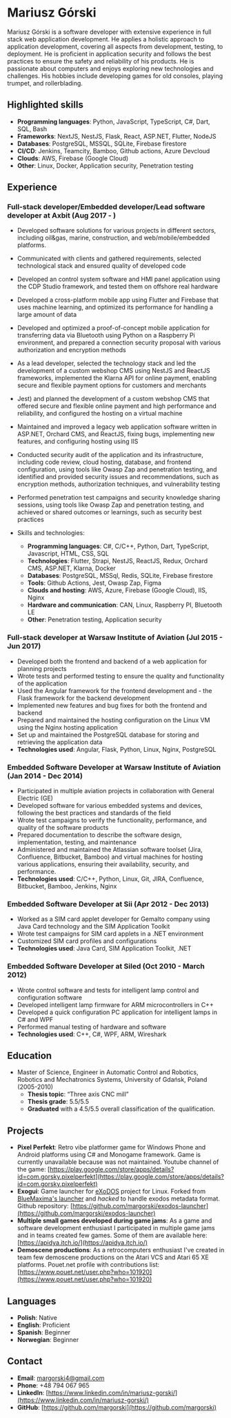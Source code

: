 # Mariusz Górski

Mariusz Górski is a software developer with extensive experience in full stack web application development. He applies a holistic approach to application development, covering all aspects from development, testing, to deployment. He is proficient in application security and follows the best practices to ensure the safety and reliability of his products. He is passionate about computers and enjoys exploring new technologies and challenges. His hobbies include developing games for old consoles, playing trumpet, and rollerblading.

## Highlighted skills

- **Programming languages**: Python, JavaScript, TypeScript, C#, Dart, SQL, Bash
- **Frameworks**: NextJS, NestJS, Flask, React, ASP.NET, Flutter, NodeJS
- **Databases**: PostgreSQL, MSSQL, SQLite, Firebase firestore
- **CI/CD**: Jenkins, Teamcity, Bamboo, Github actions, Azure Devcloud
- **Clouds**: AWS, Firebase (Google Cloud)
- **Other**: Linux, Docker, Application security, Penetration testing

## Experience

### Full-stack developer/Embedded developer/Lead software developer at Axbit (Aug 2017 - )

- Developed software solutions for various projects in different sectors, including oil&gas, marine, construction, and web/mobile/embedded platforms.
- Communicated with clients and gathered requirements, selected technological stack and ensured quality of developed code
- Developed an control system software and HMI panel application using the CDP Studio framework, and tested them on offshore real hardware
- Developed a cross-platform mobile app using Flutter and Firebase that uses machine learning, and optimized its performance for handling a large amount of data
- Developed and optimized a proof-of-concept mobile application for transferring data via Bluetooth using Python on a Raspberry Pi environment, and prepared a connection security proposal with various authorization and encryption methods
- As a lead developer, selected the technology stack and led the development of a custom webshop CMS using NestJS and ReactJS frameworks, implemented the Klarna API for online payment, enabling secure and flexible payment options for customers and merchants
- Jest) and planned the development of a custom webshop CMS that offered secure and flexible online payment and high performance and reliability, and configured the hosting on a virtual machine
- Maintained and improved a legacy web application software written in ASP.NET, Orchard CMS, and ReactJS, fixing bugs, implementing new features, and configuring hosting using IIS
- Conducted security audit of the application and its infrastructure, including code review, cloud hosting, database, and frontend configuration, using tools like Owasp Zap and penetration testing, and identified and provided security issues and recommendations, such as encryption methods, authorization techniques, and vulnerability testing
- Performed penetration test campaigns and security knowledge sharing sessions, using tools like Owasp Zap and penetration testing, and achieved or shared outcomes or learnings, such as security best practices

- Skills and technologies:
  - **Programming languages**: C#, C/C++, Python, Dart, TypeScript, Javascript, HTML, CSS, SQL
  - **Technologies**: Flutter, Strapi, NestJS, ReactJS, Redux, Orchard CMS, ASP.NET, Klarna, Docker
  - **Databases**: PostgreSQL, MSSql, Redis, SQLite, Firebase firestore
  - **Tools**: Github Actions, Jest, Owasp Zap, Figma
  - **Clouds and hosting**: AWS, Azure, Firebase (Google Cloud), IIS, Nginx
  - **Hardware and communication**: CAN, Linux, Raspberry PI, Bluetooth LE
  - **Other**: Penetration testing, Application security

### Full-stack developer at Warsaw Institute of Aviation (Jul 2015 - Jun 2017)

- Developed both the frontend and backend of a web application for planning projects
- Wrote tests and performed testing to ensure the quality and functionality of the application
- Used the Angular framework for the frontend development and - the Flask framework for the backend development
- Implemented new features and bug fixes for both the frontend and backend
- Prepared and maintained the hosting configuration on the Linux VM using the Nginx hosting application
- Set up and maintained the PostgreSQL database for storing and retrieving the application data
- **Technologies used**: Angular, Flask, Python, Linux, Nginx, PostgreSQL

### Embedded Software Developer at Warsaw Institute of Aviation (Jan 2014 - Dec 2014)

- Participated in multiple aviation projects in collaboration with General Electric (GE)
- Developed software for various embedded systems and devices, following the best practices and standards of the field
- Wrote test campaigns to verify the functionality, performance, and quality of the software products
- Prepared documentation to describe the software design, implementation, testing, and maintenance
- Administered and maintained the Atlassian software toolset (Jira, Confluence, Bitbucket, Bamboo) and virtual machines for hosting various applications, ensuring their availability, security, and performance.
- **Technologies used**: C/C++, Python, Linux, Git, JIRA, Confluence, Bitbucket, Bamboo, Jenkins, Nginx

### Embedded Software Developer at Sii (Apr 2012 - Dec 2013)

- Worked as a SIM card applet developer for Gemalto company using Java Card technology and the SIM Application Toolkit
- Wrote test campaigns for SIM card applets in a .NET environment
- Customized SIM card profiles and configurations
- **Technologies used**: Java Card, SIM Application Toolkit, .NET

### Embedded Software Developer at Siled (Oct 2010 - March 2012)

- Wrote control software and tests for intelligent lamp control and configuration software
- Developed intelligent lamp firmware for ARM microcontrollers in C++
- Developed a quick configuration PC application for intelligent lamps in C# and WPF
- Performed manual testing of hardware and software
- **Technologies used**: C++, C#, WPF, ARM, Wireshark

## Education

- Master of Science, Engineer in Automatic Control and Robotics, Robotics and Mechatronics Systems, University of Gdańsk, Poland (2005-2010)
  - **Thesis topic**: “Three axis CNC mill”
  - **Thesis grade**: 5.5/5.5
  - **Graduated** with a 4.5/5.5 overall classification of the qualification.

## Projects

- **Pixel Perfekt**: Retro vibe platformer game for Windows Phone and Android platforms using C# and Monogame framework. Game is currently unavailable because was not maintained. Youtube channel of the game: [https://play.google.com/store/apps/details?id=com.gorsky.pixelperfekt](https://play.google.com/store/apps/details?id=com.gorsky.pixelperfekt)
- **Exogui**: Game launcher for [eXoDOS](https://www.retro-exo.com/exodos.html) project for Linux. Forked from [BlueMaxima's launcher](https://github.com/FlashpointProject/launcher) and *hacked* to handle exodos metadata format. Github repository: [https://github.com/margorski/exodos-launcher](https://github.com/margorski/exodos-launcher)
- **Multiple small games developed during game jams**: As a game and software development enthusiast I participated in multiple game jams and in teams created few games. Some of them are available here: [https://apidya.itch.io/](https://apidya.itch.io/)
- **Demoscene productions**: As a retrocomputers enthusiast I've created in team few demoscene productions on the Atari VCS and Atari 65 XE platforms. Pouet.net profile with contributions list: [https://www.pouet.net/user.php?who=101920](https://www.pouet.net/user.php?who=101920)

## Languages

- **Polish**: Native
- **English**: Proficient
- **Spanish**: Beginner
- **Norwegian**: Beginner
  
## Contact

- **Email**: [margorski4@gmail.com](mailto:margorski4@gmail.com)
- **Phone**: +48 794 067 965
- **LinkedIn**: [https://www.linkedin.com/in/mariusz-gorski/](https://www.linkedin.com/in/mariusz-gorski/)
- **GitHub**: [https://github.com/margorski](https://github.com/margorski)
